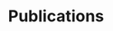 ---
widget: collection
title: Publications
active: true
weight: 40
content:
  filters:
    kinds: ["page"]
    types: ["publication"]  # <- publication セクションを拾う
  count: 10
design:
  view: citation            # citation / list / compact など
---